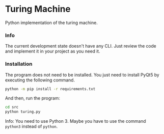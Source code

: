 # Turing Machine
Python implementation of the turing machine.

### Info
The current development state doesn't have any CLI. Just review the code and implement it in your project as you need it.

### Installation
The program does not need to be installed. You just need to install PyQt5 by executing the following command.

```bash
python -m pip install -r requirements.txt
```

And then, run the program:

```bash
cd src
python turing.py
```

Info: You need to use Python 3. Maybe you have to use the command `python3` instead of `python`.

